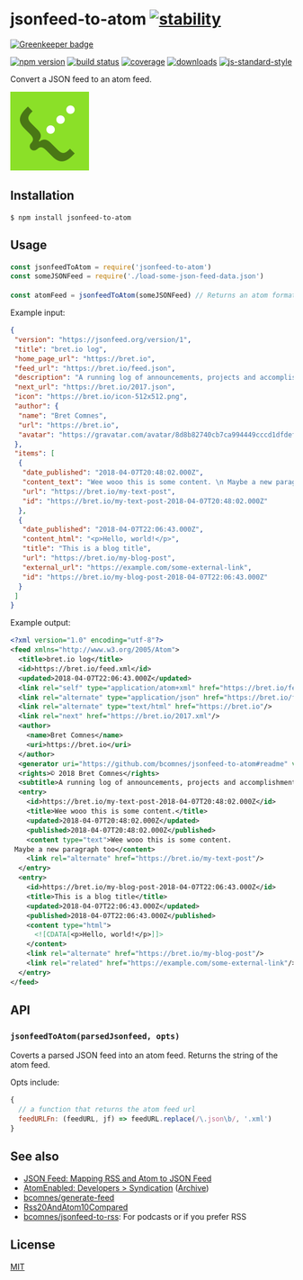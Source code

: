 # jsonfeed-to-atom [![stability][0]][1]

[![Greenkeeper badge](https://badges.greenkeeper.io/bcomnes/jsonfeed-to-atom.svg)](https://greenkeeper.io/)

[![npm version][2]][3] [![build status][4]][5] [![coverage][12]][13]
[![downloads][8]][9] [![js-standard-style][10]][11]

Convert a JSON feed to an atom feed.

![JSON feed icon](/icon.png) 

## Installation
```console
$ npm install jsonfeed-to-atom
```

## Usage

```js
const jsonfeedToAtom = require('jsonfeed-to-atom')
const someJSONFeed = require('./load-some-json-feed-data.json')

const atomFeed = jsonfeedToAtom(someJSONFeed) // Returns an atom formatted json feed
```

Example input:

```json
{
 "version": "https://jsonfeed.org/version/1",
 "title": "bret.io log",
 "home_page_url": "https://bret.io",
 "feed_url": "https://bret.io/feed.json",
 "description": "A running log of announcements, projects and accomplishments.",
 "next_url": "https://bret.io/2017.json",
 "icon": "https://bret.io/icon-512x512.png",
 "author": {
  "name": "Bret Comnes",
  "url": "https://bret.io",
  "avatar": "https://gravatar.com/avatar/8d8b82740cb7ca994449cccd1dfdef5f?size=512"
 },
 "items": [
  {
   "date_published": "2018-04-07T20:48:02.000Z",
   "content_text": "Wee wooo this is some content. \n Maybe a new paragraph too",
   "url": "https://bret.io/my-text-post",
   "id": "https://bret.io/my-text-post-2018-04-07T20:48:02.000Z"
  },
  {
   "date_published": "2018-04-07T22:06:43.000Z",
   "content_html": "<p>Hello, world!</p>",
   "title": "This is a blog title",
   "url": "https://bret.io/my-blog-post",
   "external_url": "https://example.com/some-external-link",
   "id": "https://bret.io/my-blog-post-2018-04-07T22:06:43.000Z"
  }
 ]
}
```

Example output:

```xml
<?xml version="1.0" encoding="utf-8"?>
<feed xmlns="http://www.w3.org/2005/Atom">
  <title>bret.io log</title>
  <id>https://bret.io/feed.xml</id>
  <updated>2018-04-07T22:06:43.000Z</updated>
  <link rel="self" type="application/atom+xml" href="https://bret.io/feed.xml"/>
  <link rel="alternate" type="application/json" href="https://bret.io/feed.json"/>
  <link rel="alternate" type="text/html" href="https://bret.io"/>
  <link rel="next" href="https://bret.io/2017.xml"/>
  <author>
    <name>Bret Comnes</name>
    <uri>https://bret.io</uri>
  </author>
  <generator uri="https://github.com/bcomnes/jsonfeed-to-atom#readme" version="1.0.0">jsonfeed-to-atom</generator>
  <rights>© 2018 Bret Comnes</rights>
  <subtitle>A running log of announcements, projects and accomplishments.</subtitle>
  <entry>
    <id>https://bret.io/my-text-post-2018-04-07T20:48:02.000Z</id>
    <title>Wee wooo this is some content.</title>
    <updated>2018-04-07T20:48:02.000Z</updated>
    <published>2018-04-07T20:48:02.000Z</published>
    <content type="text">Wee wooo this is some content. 
 Maybe a new paragraph too</content>
    <link rel="alternate" href="https://bret.io/my-text-post"/>
  </entry>
  <entry>
    <id>https://bret.io/my-blog-post-2018-04-07T22:06:43.000Z</id>
    <title>This is a blog title</title>
    <updated>2018-04-07T22:06:43.000Z</updated>
    <published>2018-04-07T22:06:43.000Z</published>
    <content type="html">
      <![CDATA[<p>Hello, world!</p>]]>
    </content>
    <link rel="alternate" href="https://bret.io/my-blog-post"/>
    <link rel="related" href="https://example.com/some-external-link"/>
  </entry>
</feed>
```

## API
### `jsonfeedToAtom(parsedJsonfeed, opts)`
Coverts a parsed JSON feed into an atom feed.  Returns the string of the atom feed.

Opts include:

```js
{
  // a function that returns the atom feed url
  feedURLFn: (feedURL, jf) => feedURL.replace(/\.json\b/, '.xml')
}
```

## See also

- [JSON Feed: Mapping RSS and Atom to JSON Feed](https://jsonfeed.org/mappingrssandatom)
- [AtomEnabled: Developers > Syndication](https://mro.github.io/atomenabled.org/)  ([Archive](https://web.archive.org/web/20160113103647/http://atomenabled.org/developers/syndication/#link))
- [bcomnes/generate-feed](https://github.com/bcomnes/generate-feed)
- [Rss20AndAtom10Compared](http://www.intertwingly.net/wiki/pie/Rss20AndAtom10Compared)
- [bcomnes/jsonfeed-to-rss](https://github.com/bcomnes/jsonfeed-to-rss): For podcasts or if you prefer RSS

## License
[MIT](https://tldrlegal.com/license/mit-license)

[0]: https://img.shields.io/badge/stability-experimental-orange.svg?style=flat-square
[1]: https://nodejs.org/api/documentation.html#documentation_stability_index
[2]: https://img.shields.io/npm/v/jsonfeed-to-atom.svg?style=flat-square
[3]: https://npmjs.org/package/jsonfeed-to-atom
[4]: https://img.shields.io/travis/bcomnes/jsonfeed-to-atom/master.svg?style=flat-square
[5]: https://travis-ci.org/bcomnes/jsonfeed-to-atom
[8]: http://img.shields.io/npm/dm/jsonfeed-to-atom.svg?style=flat-square
[9]: https://npmjs.org/package/jsonfeed-to-atom
[10]: https://img.shields.io/badge/code%20style-standard-brightgreen.svg?style=flat-square
[11]: https://github.com/feross/standard
[12]: https://img.shields.io/coveralls/bcomnes/jsonfeed-to-atom/master.svg?style=flat-square
[13]: https://coveralls.io/github/bcomnes/jsonfeed-to-atom
